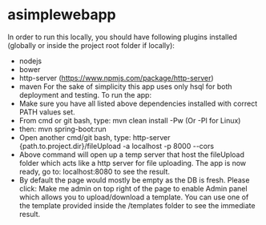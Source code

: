 # asimplewebapp
In order to run this locally, you should have following plugins installed (globally or inside the project root folder if locally):
- nodejs
- bower
- http-server (https://www.npmjs.com/package/http-server)
- maven
For the sake of simplicity this app uses only hsql for both deployment and testing.
To run the app:
- Make sure you have all listed above dependencies installed with correct PATH values set.
- From cmd or git bash, type:
mvn clean install -Pw
(Or -Pl for Linux)
- then: mvn spring-boot:run
- Open another cmd/git bash, type: http-server {path.to.project.dir}/fileUpload -a localhost -p 8000 --cors
- Above command will open up a temp server that host the fileUpload folder which acts like a http server for file uploading. The
app is now ready, go to: localhost:8080 to see the result.
- By default the page would mostly be empty as the DB is fresh. Please click: Make me admin on top right of the page to 
enable Admin panel which allows you to upload/download a template. You can use one of the template provided inside the /templates folder
to see the immediate result.
